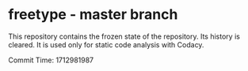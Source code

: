 # freetype - master branch

This repository contains the frozen state of the repository.
Its history is cleared. It is used only for static code
analysis with Codacy.

Commit Time: 1712981987